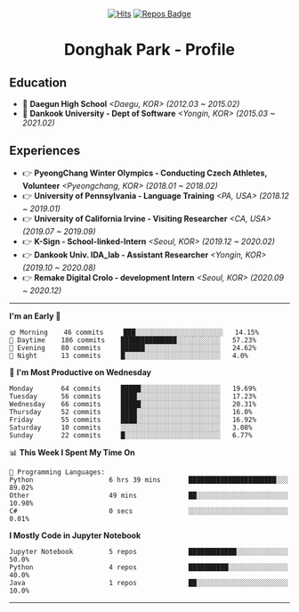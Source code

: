<div align=center>
  
[![Hits](https://hits.seeyoufarm.com/api/count/incr/badge.svg?url=https%3A%2F%2Fgithub.com%2FDonghakPark)](https://hits.seeyoufarm.com)
[![Repos Badge](https://badges.pufler.dev/repos/DonghakPark)](https://badges.pufler.dev)

# Donghak Park - Profile

</div>

<!--[![Donghak's github stats](https://github-readme-stats.vercel.app/api?username=DonghakPark&show_icons=true&theme=vue)](https://github.com/anuraghazra/github-readme-stats)
[![Top Langs](https://github-readme-stats.vercel.app/api/top-langs/?username=DonghakPark&layout=compact)](https://github.com/anuraghazra/github-readme-stats)
-->

## Education
- :school: **Daegun High School** *<Daegu, KOR> (2012.03 ~ 2015.02)*
- :school: **Dankook University - Dept of Software** *<Yongin, KOR> (2015.03 ~ 2021.02)*

## Experiences
- &#128073; **PyeongChang Winter Olympics - Conducting Czech Athletes, Volunteer** *<Pyeongchang, KOR> (2018.01 ~ 2018.02)*
- &#128073; **University of Pennsylvania - Language Training** *<PA, USA> (2018.12 ~ 2019.01)*
- &#128073; **University of California Irvine - Visiting Researcher** *<CA, USA> (2019.07 ~ 2019.09)*
- &#128073; **K-Sign - School-linked-Intern**  *<Seoul, KOR> (2019.12 ~ 2020.02)*
- &#128073; **Dankook Univ. IDA_lab - Assistant Researcher** *<Yongin, KOR> (2019.10 ~ 2020.08)*
- &#128073; **Remake Digital Crolo - development Intern** *<Seoul, KOR> (2020.09 ~ 2020.12)*
---

<!--START_SECTION:waka-->
**I'm an Early 🐤** 

```text
🌞 Morning    46 commits     ███░░░░░░░░░░░░░░░░░░░░░░   14.15% 
🌆 Daytime    186 commits    ██████████████░░░░░░░░░░░   57.23% 
🌃 Evening    80 commits     ██████░░░░░░░░░░░░░░░░░░░   24.62% 
🌙 Night      13 commits     █░░░░░░░░░░░░░░░░░░░░░░░░   4.0%

```
📅 **I'm Most Productive on Wednesday** 

```text
Monday       64 commits     █████░░░░░░░░░░░░░░░░░░░░   19.69% 
Tuesday      56 commits     ████░░░░░░░░░░░░░░░░░░░░░   17.23% 
Wednesday    66 commits     █████░░░░░░░░░░░░░░░░░░░░   20.31% 
Thursday     52 commits     ████░░░░░░░░░░░░░░░░░░░░░   16.0% 
Friday       55 commits     ████░░░░░░░░░░░░░░░░░░░░░   16.92% 
Saturday     10 commits     ░░░░░░░░░░░░░░░░░░░░░░░░░   3.08% 
Sunday       22 commits     █░░░░░░░░░░░░░░░░░░░░░░░░   6.77%

```


📊 **This Week I Spent My Time On** 

```text
💬 Programming Languages: 
Python                   6 hrs 39 mins       ██████████████████████░░░   89.02% 
Other                    49 mins             ██░░░░░░░░░░░░░░░░░░░░░░░   10.98% 
C#                       0 secs              ░░░░░░░░░░░░░░░░░░░░░░░░░   0.01%

```

**I Mostly Code in Jupyter Notebook** 

```text
Jupyter Notebook         5 repos             ████████████░░░░░░░░░░░░░   50.0% 
Python                   4 repos             ██████████░░░░░░░░░░░░░░░   40.0% 
Java                     1 repos             ██░░░░░░░░░░░░░░░░░░░░░░░   10.0%

```



<!--END_SECTION:waka-->

--- 

